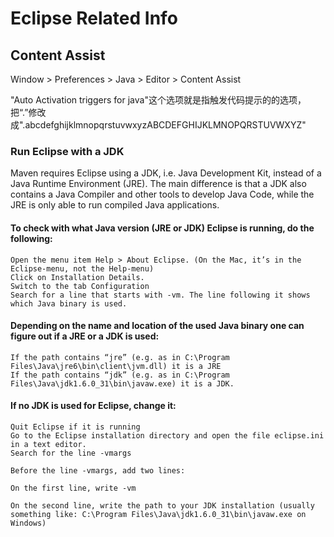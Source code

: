 # Eclipse Related Info
## Content Assist

Window > Preferences > Java > Editor > Content Assist

"Auto Activation triggers for java"这个选项就是指触发代码提示的的选项，把“.”修改成".abcdefghijklmnopqrstuvwxyzABCDEFGHIJKLMNOPQRSTUVWXYZ"
     
### Run Eclipse with a JDK

Maven requires Eclipse using a JDK, i.e. Java Development Kit, instead of a Java Runtime Environment (JRE). The main difference is that a JDK also contains a Java Compiler and other tools to develop Java Code, while the JRE is only able to run compiled Java applications.

#### To check with what Java version (JRE or JDK) Eclipse is running, do the following:

    Open the menu item Help > About Eclipse. (On the Mac, it’s in the Eclipse-menu, not the Help-menu)
    Click on Installation Details.
    Switch to the tab Configuration
    Search for a line that starts with -vm. The line following it shows which Java binary is used.

#### Depending on the name and location of the used Java binary one can figure out if a JRE or a JDK is used:

    If the path contains “jre” (e.g. as in C:\Program Files\Java\jre6\bin\client\jvm.dll) it is a JRE
    If the path contains “jdk” (e.g. as in C:\Program Files\Java\jdk1.6.0_31\bin\javaw.exe) it is a JDK.

#### If no JDK is used for Eclipse, change it:

    Quit Eclipse if it is running
    Go to the Eclipse installation directory and open the file eclipse.ini in a text editor.
    Search for the line -vmargs

    Before the line -vmargs, add two lines:

    On the first line, write -vm

    On the second line, write the path to your JDK installation (usually something like: C:\Program Files\Java\jdk1.6.0_31\bin\javaw.exe on Windows)

